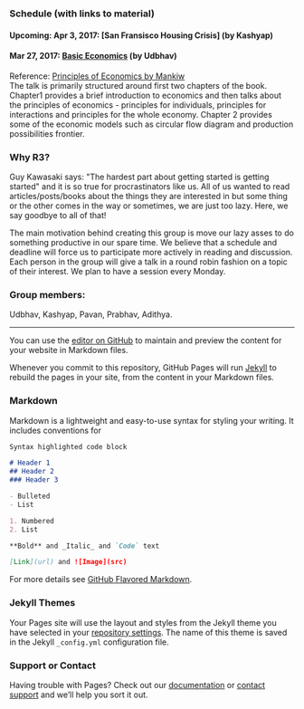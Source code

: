 ### Schedule (with links to material)

#### Upcoming: Apr 3, 2017: [San Fransisco Housing Crisis] (by Kashyap)
#### Mar 27, 2017: [Basic Economics](https://drive.google.com/open?id=0B-844AnmP8ZRNGxwLVZ0cHplRDA) (by Udbhav)
Reference: [Principles of Economics by Mankiw](https://www.amazon.com/Principles-Economics-7th-Mankiws/dp/128516587X) <br>
The talk is primarily structured around first two chapters of the book. Chapter1 provides a brief introduction to economics and then talks about the principles of economics - principles for individuals, principles for interactions and principles for the whole economy. Chapter 2 provides some of the economic models such as circular flow diagram and production possibilities frontier.

### Why R3?
Guy Kawasaki says: "The hardest part about getting started is getting started" and it is so true for procrastinators like us. All of us wanted to read articles/posts/books about the things they are interested in but some thing or the other comes in the way or sometimes, we are just too lazy. Here, we say goodbye to all of that!

The main motivation behind creating this group is move our lazy asses to do something productive in our spare time. We believe that a schedule and deadline will force us to participate more actively in reading and discussion. Each person in the group will give a talk in a round robin fashion on a topic of their interest. We plan to have a session every Monday.

### Group members:
Udbhav, Kashyap, Pavan, Prabhav, Adithya.

___

You can use the [editor on GitHub](https://github.com/prabhavagrawal/r3/edit/master/README.md) to maintain and preview the content for your website in Markdown files.

Whenever you commit to this repository, GitHub Pages will run [Jekyll](https://jekyllrb.com/) to rebuild the pages in your site, from the content in your Markdown files.

### Markdown

Markdown is a lightweight and easy-to-use syntax for styling your writing. It includes conventions for

```markdown
Syntax highlighted code block

# Header 1
## Header 2
### Header 3

- Bulleted
- List

1. Numbered
2. List

**Bold** and _Italic_ and `Code` text

[Link](url) and ![Image](src)
```

For more details see [GitHub Flavored Markdown](https://guides.github.com/features/mastering-markdown/).

### Jekyll Themes

Your Pages site will use the layout and styles from the Jekyll theme you have selected in your [repository settings](https://github.com/prabhavagrawal/r3/settings). The name of this theme is saved in the Jekyll `_config.yml` configuration file.

### Support or Contact

Having trouble with Pages? Check out our [documentation](https://help.github.com/categories/github-pages-basics/) or [contact support](https://github.com/contact) and we’ll help you sort it out.
